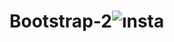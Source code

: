 # Bootstrap-2![ınsta](https://user-images.githubusercontent.com/107414567/178082277-21afc5a5-8548-4fbc-a5b8-4462b59bab69.jpg)
